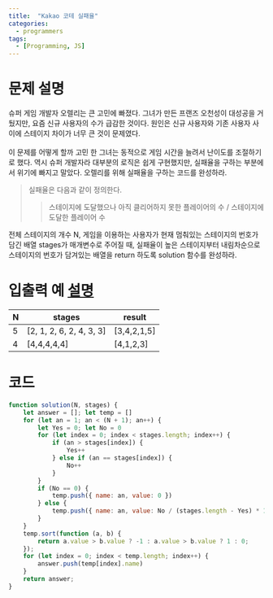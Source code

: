 ```yaml
---
title:  "Kakao 코테 실패율"
categories:
  - programmers
tags:
  - [Programming, JS]
---
```

# 문제 설명
슈퍼 게임 개발자 오렐리는 큰 고민에 빠졌다. 그녀가 만든 프랜즈 오천성이 대성공을 거뒀지만, 요즘 신규 사용자의 수가 급감한 것이다. 원인은 신규 사용자와 기존 사용자 사이에 스테이지 차이가 너무 큰 것이 문제였다.<br>
<br>
이 문제를 어떻게 할까 고민 한 그녀는 동적으로 게임 시간을 늘려서 난이도를 조절하기로 했다. 역시 슈퍼 개발자라 대부분의 로직은 쉽게 구현했지만, 실패율을 구하는 부분에서 위기에 빠지고 말았다. 오렐리를 위해 실패율을 구하는 코드를 완성하라.<br>

> 실패율은 다음과 같이 정의한다.
>> 스테이지에 도달했으나 아직 클리어하지 못한 플레이어의 수 / 스테이지에 도달한 플레이어 수

전체 스테이지의 개수 N, 게임을 이용하는 사용자가 현재 멈춰있는 스테이지의 번호가 담긴 배열 stages가 매개변수로 주어질 때, 실패율이 높은 스테이지부터 내림차순으로 스테이지의 번호가 담겨있는 배열을 return 하도록 solution 함수를 완성하라.

# 입출력 예  [설명]("https://programmers.co.kr/learn/courses/30/lessons/42889")

|N	|stages	|result|
|---|-------|------|
|5	|[2, 1, 2, 6, 2, 4, 3, 3]	|[3,4,2,1,5]|
|4	|[4,4,4,4,4]	|[4,1,2,3]|


# 코드
```js
function solution(N, stages) {
    let answer = []; let temp = []
    for (let an = 1; an < (N + 1); an++) {
        let Yes = 0; let No = 0
        for (let index = 0; index < stages.length; index++) {
            if (an > stages[index]) {
                Yes++
            } else if (an == stages[index]) {
                No++
            }
        }
        if (No == 0) {
            temp.push({ name: an, value: 0 })
        } else {
            temp.push({ name: an, value: No / (stages.length - Yes) * 100 })
        }
    }
    temp.sort(function (a, b) {
        return a.value > b.value ? -1 : a.value > b.value ? 1 : 0;
    });
    for (let index = 0; index < temp.length; index++) {
        answer.push(temp[index].name)
    }
    return answer;
}
```